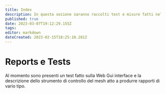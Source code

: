 ```yaml
---
title: Index
description: In questa sezione saranno raccolti test e misure fatti nel mesh
published: true
date: 2023-03-07T19:12:29.155Z
tags: 
editor: markdown
dateCreated: 2023-02-15T18:25:10.281Z
---
```


# Reports e Tests
Al momento sono presenti un test fatto sulla Web Gui interface e la descrizione dello strumento di controllo del mesh atto a produrre rapporti di vario tipo.
